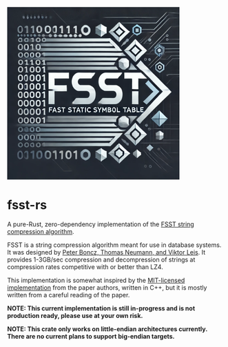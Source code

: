 <img src="./logo.webp" height="400">

# fsst-rs


A pure-Rust, zero-dependency implementation of the [FSST string compression algorithm][whitepaper].

FSST is a string compression algorithm meant for use in database systems. It was designed by
[Peter Boncz, Thomas Neumann, and Viktor Leis][whitepaper]. It provides 1-3GB/sec compression
and decompression of strings at compression rates competitive with or better than LZ4.

This implementation is somewhat inspired by the [MIT-licensed implementation] from the paper authors, written in C++,
but it is mostly written from a careful reading of the paper.

**NOTE: This current implementation is still in-progress and is not production ready, please use at your own risk.**

**NOTE: This crate only works on little-endian architectures currently. There are no current plans to support big-endian targets.**

[whitepaper]: https://www.vldb.org/pvldb/vol13/p2649-boncz.pdf
[MIT-licensed implementation]: https://github.com/cwida/fsst
